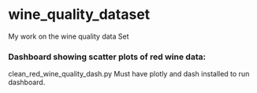 # wine_quality_dataset
 My work on the wine quality data Set

### Dashboard showing scatter plots of red wine data: 
  clean_red_wine_quality_dash.py
  Must have plotly and dash installed to run dashboard.
